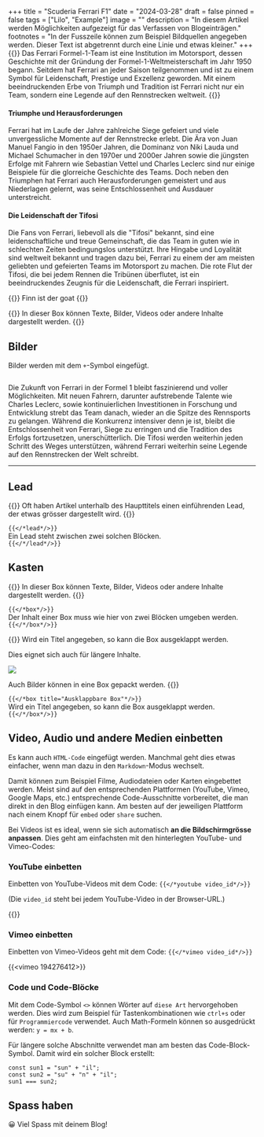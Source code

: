 +++
title = "Scuderia Ferrari F1"
date = "2024-03-28"
draft = false
pinned = false
tags = ["Lilo", "Example"]
image = ""
description = "In diesem Artikel werden Möglichkeiten aufgezeigt für das Verfassen von Blogeinträgen."
footnotes = "In der Fusszeile können zum Beispiel Bildquellen angegeben werden. Dieser Text ist abgetrennt durch eine Linie und etwas kleiner."
+++
{{<lead>}}
Das Ferrari Formel-1-Team ist eine Institution im Motorsport, dessen Geschichte mit der Gründung der Formel-1-Weltmeisterschaft im Jahr 1950 begann. Seitdem hat Ferrari an jeder Saison teilgenommen und ist zu einem Symbol für Leidenschaft, Prestige und Exzellenz geworden. Mit einem beeindruckenden Erbe von Triumph und Tradition ist Ferrari nicht nur ein Team, sondern eine Legende auf den Rennstrecken weltweit.
{{</lead>}}

#### Triumphe und Herausforderungen

Ferrari hat im Laufe der Jahre zahlreiche Siege gefeiert und viele unvergessliche Momente auf der Rennstrecke erlebt. Die Ära von Juan Manuel Fangio in den 1950er Jahren, die Dominanz von Niki Lauda und ​​Michael Schumacher in den 1970er und 2000er Jahren sowie die jüngsten Erfolge mit Fahrern wie Sebastian Vettel und Charles Leclerc sind nur einige Beispiele für die glorreiche Geschichte des Teams. Doch neben den Triumphen hat Ferrari auch Herausforderungen gemeistert und aus Niederlagen gelernt, was seine Entschlossenheit und Ausdauer unterstreicht.

#### **Die Leidenschaft der Tifosi**

Die Fans von Ferrari, liebevoll als die "Tifosi" bekannt, sind eine leidenschaftliche und treue Gemeinschaft, die das Team in guten wie in schlechten Zeiten bedingungslos unterstützt. Ihre Hingabe und Loyalität sind weltweit bekannt und tragen dazu bei, Ferrari zu einem der am meisten geliebten und gefeierten Teams im Motorsport zu machen. Die rote Flut der Tifosi, die bei jedem Rennen die Tribünen überflutet, ist ein beeindruckendes Zeugnis für die Leidenschaft, die Ferrari inspiriert.

{{<box>}}
Finn ist der goat
{{</box>}}

{{<box>}}
In dieser Box können Texte, Bilder, Videos oder andere Inhalte dargestellt werden.
{{</box>}}



## Bilder

Bilder werden mit dem `+`-Symbol eingefügt.

![]()

Die Zukunft von Ferrari in der Formel 1 bleibt faszinierend und voller Möglichkeiten. Mit neuen Fahrern, darunter aufstrebende Talente wie Charles Leclerc, sowie kontinuierlichen Investitionen in Forschung und Entwicklung strebt das Team danach, wieder an die Spitze des Rennsports zu gelangen. Während die Konkurrenz intensiver denn je ist, bleibt die Entschlossenheit von Ferrari, Siege zu erringen und die Tradition des Erfolgs fortzusetzen, unerschütterlich. Die Tifosi werden weiterhin jeden Schritt des Weges unterstützen, während Ferrari weiterhin seine Legende auf den Rennstrecken der Welt schreibt.

- - -

## Lead

{{<lead>}}
Oft haben Artikel unterhalb des Haupttitels einen einführenden Lead, der etwas grösser dargestellt wird.
{{</lead>}}

`{{</*lead*/>}}`\
Ein Lead steht zwischen zwei solchen Blöcken.\
`{{</*/lead*/>}}`

## Kasten

{{<box>}}
In dieser Box können Texte, Bilder, Videos oder andere Inhalte dargestellt werden.
{{</box>}}

`{{</*box*/>}}`\
Der Inhalt einer Box muss wie hier von zwei Blöcken umgeben werden.\
`{{</*/box*/>}}`

{{<box title="Ausklappbare Box">}}
Wird ein Titel angegeben, so kann die Box ausgeklappt werden.

Dies eignet sich auch für längere Inhalte.

![](/img/default-image.jpg)

Auch Bilder können in eine Box gepackt werden.
{{</box>}}

`{{</*box title="Ausklappbare Box"*/>}}`\
Wird ein Titel angegeben, so kann die Box ausgeklappt werden.\
`{{</*/box*/>}}`

## Video, Audio und andere Medien einbetten

Es kann auch `HTML-Code` eingefügt werden. Manchmal geht dies etwas einfacher, wenn man dazu in den `Markdown`-Modus wechselt.

Damit können zum Beispiel Filme, Audiodateien oder Karten eingebettet werden. Meist sind auf den entsprechenden Plattformen (YouTube, Vimeo, Google Maps, etc.) entsprechende Code-Ausschnitte vorbereitet, die man direkt in den Blog einfügen kann. Am besten auf der jeweiligen Plattform nach einem Knopf für `embed` oder `share` suchen.

Bei Videos ist es ideal, wenn sie sich automatisch **an die Bildschirmgrösse anpassen**. Dies geht am einfachsten mit den hinterlegten YouTube- und Vimeo-Codes:

### YouTube einbetten

Einbetten von YouTube-Videos mit dem Code: `{{</*youtube video_id*/>}}`

(Die `video_id` steht bei jedem YouTube-Video in der Browser-URL.)

{{<youtube kQjtK32mGJQ>}}

### Vimeo einbetten

Einbetten von Vimeo-Videos geht mit dem Code: `{{</*vimeo video_id*/>}}`

{{<vimeo 194276412>}}

### Code und Code-Blöcke

Mit dem Code-Symbol `<>` können Wörter auf `diese Art` hervorgehoben werden. Dies wird zum Beispiel für Tastenkombinationen wie `ctrl+s` oder für `Programmiercode` verwendet. Auch Math-Formeln können so ausgedrückt werden: `y = mx + b`.

Für längere solche Abschnitte verwendet man am besten das Code-Block-Symbol. Damit wird ein solcher Block erstellt:

```
const sun1 = "sun" + "il";
const sun2 = "su" + "n" + "il";
sun1 === sun2;
```

## Spass haben

😀 Viel Spass mit deinem Blog!